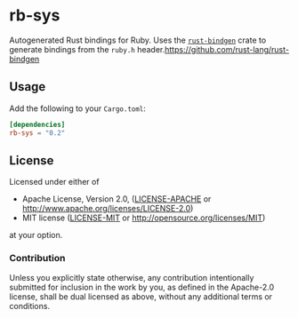 # rb-sys

Autogenerated Rust bindings for Ruby. Uses the [`rust-bindgen`](https://github.com/rust-lang/rust-bindgen) crate to generate bindings from the `ruby.h` header.https://github.com/rust-lang/rust-bindgen

## Usage

Add the following to your `Cargo.toml`:

```toml
[dependencies]
rb-sys = "0.2"
```

## License

Licensed under either of

 * Apache License, Version 2.0, ([LICENSE-APACHE](LICENSE-APACHE) or
   http://www.apache.org/licenses/LICENSE-2.0)
 * MIT license ([LICENSE-MIT](LICENSE-MIT) or
   http://opensource.org/licenses/MIT)

at your option.

### Contribution

Unless you explicitly state otherwise, any contribution intentionally submitted
for inclusion in the work by you, as defined in the Apache-2.0 license, shall be
dual licensed as above, without any additional terms or conditions.